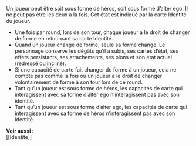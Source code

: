 Un joueur peut être soit sous forme de héros, soit sous forme d’alter ego. Il ne peut pas être les deux à la fois. Cet état est indiqué par la carte Identité du joueur. 

- Une fois par round, lors de son tour, chaque joueur a le droit de changer de forme en retournant sa carte Identité.
- Quand un joueur change de forme, seule sa forme change. Le personnage conserve les dégâts qu’il a subis, ses cartes d’état, ses effets persistants, ses attachements, ses pions et son état actuel (redressé ou incliné).
- Si une capacité de carte fait changer de forme à un joueur, cela ne compte pas comme la fois où un joueur a le droit de changer volontairement de forme à son tour lors de ce round.
- Tant qu’un joueur est sous forme de héros, les capacités de carte qui interagissent avec sa forme d’alter ego n’interagissent pas avec son identité.
- Tant qu’un joueur est sous forme d’alter ego, les capacités de carte qui interagissent avec sa forme de héros n’interagissent pas avec son identité.

**Voir aussi :**  
[[Identite]]
